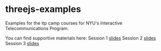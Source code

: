# threejs-examples
Examples for the itp camp courses for NYU's Interactive Telecommunications Program.

You can find supportive materials here:
Session 1 [slides](https://docs.google.com/presentation/d/1ykIZ2B6qNb0Y1Gjw8-0nVYcfyiHjOIJwmSuQCpYGaCU/edit) 
Session 2 [slides](https://docs.google.com/presentation/d/1SdnTILS5uza50trQjsY9XWmuLJex2kZTcnJ9pH5y9t0/edit?usp=sharing) 
Session 3 [slides](https://docs.google.com/presentation/d/1RWntDs3coYU9UIwUlsGy0LZmWscL7CNYNYAce0l7TxM/edit?usp=drive_link) 
